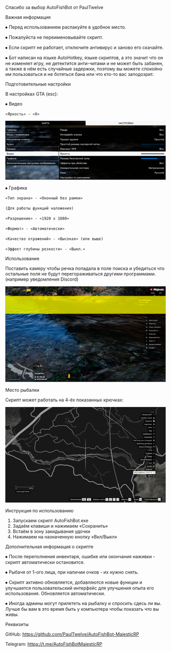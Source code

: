 Спасибо за выбор AutoFishBot от PaulTwelve

Важная информация

⦁	Перед использованием распакуйте в удобное место.

⦁	Пожалуйста не переименовывайте скрипт.

⦁	Если скрипт не работает, отключите антивирус и заново его скачайте.

⦁	Бот написан на языке AutoHotkey, языке скриптов, а это значит что он не изменяет игру, не детектится анти-читами и не может быть забанен, а также в нём есть случайные задержки, поэтому вы можете спокойно им пользоваться и не ботяться бана или что кто-то вас заподозрит.

Подготовительные настройки

В настройках GTA (esc):

⦁	Видео

	«Яркость» - «0» 
	
![Яркость](Brightness.png)

⦁	Графика 

	«Тип экрана» - «Оконный без рамки»
	
	(Для работы функций наложения)
	
	«Разрешение» - «1920 x 1080»
	
	«Формат» - «Автоматически»
	
	«Качество отражений» - «Высокая» (или выше)
	
	«Эффект глубины резкости» - «Выкл.»
	
Использование

Поставить камеру чтобы речка попадала в поле поиска и убедиться что остальные поля не будут перегораживаться другими программами. (например уведомления Discord)

![Поля](Fields.png)

Место рыбалки

Скрипт может работать на 4-ёх показанных крючках:

![Крючки](Hooks.png)


Инструкция по использованию
1.	Запускаем скрипт AutoFishBot.exe
2.	Задаём клавиши и нажимаем «Сохранить»
3.	Встаём в зону закидывания удочки
4.	Нажимаем на назначенную кнопку «Вкл/Выкл»

Дополнительная информация о скрипте

⦁	После переполнения инвентаря, ошибке или окончания наживки - скрипт автоматически остановится.

⦁	Рыбачя от 1-ого лица, при наличии очков - их нужно снять.

⦁	Скрипт активно обновляется, добавляются новые функции и улучшается пользовательский интерфейс для улучшения опыта его использования. Обновляется автоматически.

⦁	Иногда админы могут прилететь на рыбалку и спросить сдесь ли вы. Лучше бы вам в это время быть у компьютера чтобы показать что вы живы.

Реквизиты

GitHub: https://github.com/PaulTwelve/AutoFishBot-MajesticRP

Telegram: https://t.me/AutoFishBotMajesticRP
